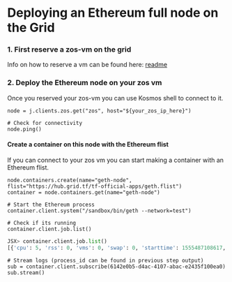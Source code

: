 # Deploying an Ethereum full node on the Grid

### 1. First reserve a zos-vm on the grid

Info on how to reserve a vm can be found here: [readme](README.md)

### 2. Deploy the Ethereum node on your zos vm

Once you reserved your zos-vm you can use Kosmos shell to connect to it.

```
node = j.clients.zos.get("zos", host="${your_zos_ip_here}")

# Check for connectivity
node.ping()
```

#### Create a container on this node with the Ethereum flist

If you can connect to your zos vm you can start making a container with an Ethereum flist.

```
node.containers.create(name="geth-node", flist="https://hub.grid.tf/tf-official-apps/geth.flist")
container = node.containers.get(name="geth-node")

# Start the Ethereum process
container.client.system("/sandbox/bin/geth --network=test")

# Check if its running
container.client.job.list()
```

```python
JSX> container.client.job.list()
[{'cpu': 5, 'rss': 0, 'vms': 0, 'swap': 0, 'starttime': 1555487108617, 'cmd': {'id': '6142e0b5-d4ac-4107-abac-e2435f100ea0', 'command': 'geth', 'arguments': {'id': None}, 'queue': '', 'stream': False, 'tags': None}, 'pid': 0}]
```

```
# Stream logs (process_id can be found in previous step output)
sub = container.client.subscribe(6142e0b5-d4ac-4107-abac-e2435f100ea0)
sub.stream()
```